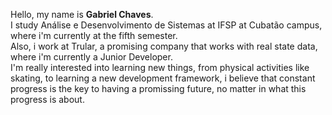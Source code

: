 Hello, my name is <b>Gabriel Chaves</b>. <br >
I study Análise e Desenvolvimento de Sistemas at IFSP at Cubatão campus, where i'm currently at the fifth semester. <br >
Also, i work at Trular, a promising company that works with real state data, where i'm currently a Junior Developer. <br >
I'm really interested into learning new things, from physical activities like skating, to learning a new development framework, i believe that constant
progress is the key to having a promissing future, no matter in what this progress is about.
